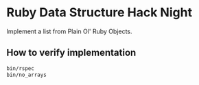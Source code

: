 # Ruby Data Structure Hack Night

Implement a list from Plain Ol' Ruby Objects.

## How to verify implementation

```sh
bin/rspec
bin/no_arrays
```
